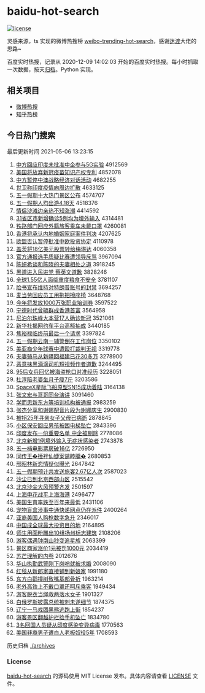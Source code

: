 # baidu-hot-search

[![license](https://img.shields.io/github/license/Arrackisarookie/baidu-hot-search)](https://github.com/Arrackisarookie/baidu-hot-search/blob/master/LICENSE)

灵感来源，ts 实现的微博热搜榜 [weibo-trending-hot-search](https://github.com/justjavac/weibo-trending-hot-search)，感谢[迷渡](https://github.com/justjavac)大佬的思路~

百度实时热搜，记录从 2020-12-09 14:02:03 开始的百度实时热搜。每小时抓取一次数据，按天[归档](./archives)。Python 实现。

## 相关项目
+ [微博热搜](https://github.com/Arrackisarookie/weibo-hot-search)
+ [知乎热榜](https://github.com/Arrackisarookie/zhihu-top-search)

## 今日热门搜索

<!-- Rank Begin -->

最后更新时间 2021-05-06 13:23:15

1. [中方回应印度未批准中企参与5G实验](http://www.baidu.com/baidu?cl=3&tn=SE_baiduhomet8_jmjb7mjw&rsv_dl=fyb_top&fr=top1000&wd=%D6%D0%B7%BD%BB%D8%D3%A6%D3%A1%B6%C8%CE%B4%C5%FA%D7%BC%D6%D0%C6%F3%B2%CE%D3%EB5G%CA%B5%D1%E9) 4912569
1. [美国将放弃新冠疫苗知识产权专利](http://www.baidu.com/baidu?cl=3&tn=SE_baiduhomet8_jmjb7mjw&rsv_dl=fyb_top&fr=top1000&wd=%C3%C0%B9%FA%BD%AB%B7%C5%C6%FA%D0%C2%B9%DA%D2%DF%C3%E7%D6%AA%CA%B6%B2%FA%C8%A8%D7%A8%C0%FB) 4852078
1. [中方暂停中澳战略经济对话活动](http://www.baidu.com/baidu?cl=3&tn=SE_baiduhomet8_jmjb7mjw&rsv_dl=fyb_top&fr=top1000&wd=%D6%D0%B7%BD%D4%DD%CD%A3%D6%D0%B0%C4%D5%BD%C2%D4%BE%AD%BC%C3%B6%D4%BB%B0%BB%EE%B6%AF) 4682255
1. [世卫称印度疫情向周边扩散](http://www.baidu.com/baidu?cl=3&tn=SE_baiduhomet8_jmjb7mjw&rsv_dl=fyb_top&fr=top1000&wd=%CA%C0%CE%C0%B3%C6%D3%A1%B6%C8%D2%DF%C7%E9%CF%F2%D6%DC%B1%DF%C0%A9%C9%A2) 4633125
1. [五一假期十大热门景区公布](http://www.baidu.com/baidu?cl=3&tn=SE_baiduhomet8_jmjb7mjw&rsv_dl=fyb_top&fr=top1000&wd=%CE%E5%D2%BB%BC%D9%C6%DA%CA%AE%B4%F3%C8%C8%C3%C5%BE%B0%C7%F8%B9%AB%B2%BC) 4574707
1. [五一假期人均出游4.18天](http://www.baidu.com/baidu?cl=3&tn=SE_baiduhomet8_jmjb7mjw&rsv_dl=fyb_top&fr=top1000&wd=%CE%E5%D2%BB%BC%D9%C6%DA%C8%CB%BE%F9%B3%F6%D3%CE4.18%CC%EC) 4518376
1. [情侣沙滩边亲热不知涨潮](http://www.baidu.com/baidu?cl=3&tn=SE_baiduhomet8_jmjb7mjw&rsv_dl=fyb_top&fr=top1000&wd=%C7%E9%C2%C2%C9%B3%CC%B2%B1%DF%C7%D7%C8%C8%B2%BB%D6%AA%D5%C7%B3%B1) 4414592
1. [31省区市新增确诊5例均为境外输入](http://www.baidu.com/baidu?cl=3&tn=SE_baiduhomet8_jmjb7mjw&rsv_dl=fyb_top&fr=top1000&wd=31%CA%A1%C7%F8%CA%D0%D0%C2%D4%F6%C8%B7%D5%EF5%C0%FD%BE%F9%CE%AA%BE%B3%CD%E2%CA%E4%C8%EB) 4314481
1. [铁路部门回应外籍旅客乘车未戴口罩](http://www.baidu.com/baidu?cl=3&tn=SE_baiduhomet8_jmjb7mjw&rsv_dl=fyb_top&fr=top1000&wd=%CC%FA%C2%B7%B2%BF%C3%C5%BB%D8%D3%A6%CD%E2%BC%AE%C2%C3%BF%CD%B3%CB%B3%B5%CE%B4%B4%F7%BF%DA%D5%D6) 4260081
1. [香港将承认内地婚姻家庭案件判决](http://www.baidu.com/baidu?cl=3&tn=SE_baiduhomet8_jmjb7mjw&rsv_dl=fyb_top&fr=top1000&wd=%CF%E3%B8%DB%BD%AB%B3%D0%C8%CF%C4%DA%B5%D8%BB%E9%D2%F6%BC%D2%CD%A5%B0%B8%BC%FE%C5%D0%BE%F6) 4207625
1. [欧盟否认暂停批准中欧投资协定](http://www.baidu.com/baidu?cl=3&tn=SE_baiduhomet8_jmjb7mjw&rsv_dl=fyb_top&fr=top1000&wd=%C5%B7%C3%CB%B7%F1%C8%CF%D4%DD%CD%A3%C5%FA%D7%BC%D6%D0%C5%B7%CD%B6%D7%CA%D0%AD%B6%A8) 4110978
1. [盖茨将18亿美元股票转给梅琳达](http://www.baidu.com/baidu?cl=3&tn=SE_baiduhomet8_jmjb7mjw&rsv_dl=fyb_top&fr=top1000&wd=%B8%C7%B4%C4%BD%AB18%D2%DA%C3%C0%D4%AA%B9%C9%C6%B1%D7%AA%B8%F8%C3%B7%C1%D5%B4%EF) 4060358
1. [官方通报选手质疑比赛遭领导斥骂](http://www.baidu.com/baidu?cl=3&tn=SE_baiduhomet8_jmjb7mjw&rsv_dl=fyb_top&fr=top1000&wd=%B9%D9%B7%BD%CD%A8%B1%A8%D1%A1%CA%D6%D6%CA%D2%C9%B1%C8%C8%FC%D4%E2%C1%EC%B5%BC%B3%E2%C2%EE) 3967094
1. [陈妍希谈和陈晓的夫妻相处之道](http://www.baidu.com/baidu?cl=3&tn=SE_baiduhomet8_jmjb7mjw&rsv_dl=fyb_top&fr=top1000&wd=%B3%C2%E5%FB%CF%A3%CC%B8%BA%CD%B3%C2%CF%FE%B5%C4%B7%F2%C6%DE%CF%E0%B4%A6%D6%AE%B5%C0) 3918245
1. [黑道进入民进党 蔡英文道歉](http://www.baidu.com/baidu?cl=3&tn=SE_baiduhomet8_jmjb7mjw&rsv_dl=fyb_top&fr=top1000&wd=%BA%DA%B5%C0%BD%F8%C8%EB%C3%F1%BD%F8%B5%B3%20%B2%CC%D3%A2%CE%C4%B5%C0%C7%B8) 3828246
1. [全球1.55亿人面临重度粮食不安全](http://www.baidu.com/baidu?cl=3&tn=SE_baiduhomet8_jmjb7mjw&rsv_dl=fyb_top&fr=top1000&wd=%C8%AB%C7%F21.55%D2%DA%C8%CB%C3%E6%C1%D9%D6%D8%B6%C8%C1%B8%CA%B3%B2%BB%B0%B2%C8%AB) 3781107
1. [脸书宣布维持对特朗普账号的封禁](http://www.baidu.com/baidu?cl=3&tn=SE_baiduhomet8_jmjb7mjw&rsv_dl=fyb_top&fr=top1000&wd=%C1%B3%CA%E9%D0%FB%B2%BC%CE%AC%B3%D6%B6%D4%CC%D8%C0%CA%C6%D5%D5%CB%BA%C5%B5%C4%B7%E2%BD%FB) 3694257
1. [麦当劳回应员工用拖把擦座椅](http://www.baidu.com/baidu?cl=3&tn=SE_baiduhomet8_jmjb7mjw&rsv_dl=fyb_top&fr=top1000&wd=%C2%F3%B5%B1%C0%CD%BB%D8%D3%A6%D4%B1%B9%A4%D3%C3%CD%CF%B0%D1%B2%C1%D7%F9%D2%CE) 3648768
1. [今年将发放1000万张职业培训券](http://www.baidu.com/baidu?cl=3&tn=SE_baiduhomet8_jmjb7mjw&rsv_dl=fyb_top&fr=top1000&wd=%BD%F1%C4%EA%BD%AB%B7%A2%B7%C51000%CD%F2%D5%C5%D6%B0%D2%B5%C5%E0%D1%B5%C8%AF) 3597522
1. [宁德时代曾毓群成香港首富](http://www.baidu.com/baidu?cl=3&tn=SE_baiduhomet8_jmjb7mjw&rsv_dl=fyb_top&fr=top1000&wd=%C4%FE%B5%C2%CA%B1%B4%FA%D4%F8%D8%B9%C8%BA%B3%C9%CF%E3%B8%DB%CA%D7%B8%BB) 3564958
1. [尼泊尔珠峰大本营17人确诊新冠](http://www.baidu.com/baidu?cl=3&tn=SE_baiduhomet8_jmjb7mjw&rsv_dl=fyb_top&fr=top1000&wd=%C4%E1%B2%B4%B6%FB%D6%E9%B7%E5%B4%F3%B1%BE%D3%AA17%C8%CB%C8%B7%D5%EF%D0%C2%B9%DA) 3521061
1. [新华社揭网约车平台高额抽成](http://www.baidu.com/baidu?cl=3&tn=SE_baiduhomet8_jmjb7mjw&rsv_dl=fyb_top&fr=top1000&wd=%D0%C2%BB%AA%C9%E7%BD%D2%CD%F8%D4%BC%B3%B5%C6%BD%CC%A8%B8%DF%B6%EE%B3%E9%B3%C9) 3440185
1. [焦裕禄临终前最后一个请求](http://www.baidu.com/baidu?cl=3&tn=SE_baiduhomet8_jmjb7mjw&rsv_dl=fyb_top&fr=top1000&wd=%BD%B9%D4%A3%C2%BB%C1%D9%D6%D5%C7%B0%D7%EE%BA%F3%D2%BB%B8%F6%C7%EB%C7%F3) 3397824
1. [五一假期云南一辅警倒在工作岗位](http://www.baidu.com/baidu?cl=3&tn=SE_baiduhomet8_jmjb7mjw&rsv_dl=fyb_top&fr=top1000&wd=%CE%E5%D2%BB%BC%D9%C6%DA%D4%C6%C4%CF%D2%BB%B8%A8%BE%AF%B5%B9%D4%DA%B9%A4%D7%F7%B8%DA%CE%BB) 3350102
1. [美亚裔少年球赛中遭殴打裁判无视](http://www.baidu.com/baidu?cl=3&tn=SE_baiduhomet8_jmjb7mjw&rsv_dl=fyb_top&fr=top1000&wd=%C3%C0%D1%C7%D2%E1%C9%D9%C4%EA%C7%F2%C8%FC%D6%D0%D4%E2%C5%B9%B4%F2%B2%C3%C5%D0%CE%DE%CA%D3) 3319778
1. [夫妻骑马从新疆回福建已花30多万](http://www.baidu.com/baidu?cl=3&tn=SE_baiduhomet8_jmjb7mjw&rsv_dl=fyb_top&fr=top1000&wd=%B7%F2%C6%DE%C6%EF%C2%ED%B4%D3%D0%C2%BD%AE%BB%D8%B8%A3%BD%A8%D2%D1%BB%A830%B6%E0%CD%F2) 3278900
1. [恶意抹黑滴滴司机短视频作者道歉](http://www.baidu.com/baidu?cl=3&tn=SE_baiduhomet8_jmjb7mjw&rsv_dl=fyb_top&fr=top1000&wd=%B6%F1%D2%E2%C4%A8%BA%DA%B5%CE%B5%CE%CB%BE%BB%FA%B6%CC%CA%D3%C6%B5%D7%F7%D5%DF%B5%C0%C7%B8) 3244495
1. [95后女兵回忆被海盗枪口对准经历](http://www.baidu.com/baidu?cl=3&tn=SE_baiduhomet8_jmjb7mjw&rsv_dl=fyb_top&fr=top1000&wd=95%BA%F3%C5%AE%B1%F8%BB%D8%D2%E4%B1%BB%BA%A3%B5%C1%C7%B9%BF%DA%B6%D4%D7%BC%BE%AD%C0%FA) 3228051
1. [杜淳陪老婆坐月子瘦7斤](http://www.baidu.com/baidu?cl=3&tn=SE_baiduhomet8_jmjb7mjw&rsv_dl=fyb_top&fr=top1000&wd=%B6%C5%B4%BE%C5%E3%C0%CF%C6%C5%D7%F8%D4%C2%D7%D3%CA%DD7%BD%EF) 3203586
1. [SpaceX星际飞船原型SN15成功着陆](http://www.baidu.com/baidu?cl=3&tn=SE_baiduhomet8_jmjb7mjw&rsv_dl=fyb_top&fr=top1000&wd=SpaceX%D0%C7%BC%CA%B7%C9%B4%AC%D4%AD%D0%CDSN15%B3%C9%B9%A6%D7%C5%C2%BD) 3164138
1. [张文宏与哥哥同台演讲](http://www.baidu.com/baidu?cl=3&tn=SE_baiduhomet8_jmjb7mjw&rsv_dl=fyb_top&fr=top1000&wd=%D5%C5%CE%C4%BA%EA%D3%EB%B8%E7%B8%E7%CD%AC%CC%A8%D1%DD%BD%B2) 3091460
1. [学而思新东方等培训机构被通报](http://www.baidu.com/baidu?cl=3&tn=SE_baiduhomet8_jmjb7mjw&rsv_dl=fyb_top&fr=top1000&wd=%D1%A7%B6%F8%CB%BC%D0%C2%B6%AB%B7%BD%B5%C8%C5%E0%D1%B5%BB%FA%B9%B9%B1%BB%CD%A8%B1%A8) 2983259
1. [张杰分享和谢娜配音片段为谢娜庆生](http://www.baidu.com/baidu?cl=3&tn=SE_baiduhomet8_jmjb7mjw&rsv_dl=fyb_top&fr=top1000&wd=%D5%C5%BD%DC%B7%D6%CF%ED%BA%CD%D0%BB%C4%C8%C5%E4%D2%F4%C6%AC%B6%CE%CE%AA%D0%BB%C4%C8%C7%EC%C9%FA) 2900830
1. [被拐25年寻亲女子父母已病逝](http://www.baidu.com/baidu?cl=3&tn=SE_baiduhomet8_jmjb7mjw&rsv_dl=fyb_top&fr=top1000&wd=%B1%BB%B9%D525%C4%EA%D1%B0%C7%D7%C5%AE%D7%D3%B8%B8%C4%B8%D2%D1%B2%A1%CA%C5) 2878845
1. [小区保安回应男孩被困电梯坠亡](http://www.baidu.com/baidu?cl=3&tn=SE_baiduhomet8_jmjb7mjw&rsv_dl=fyb_top&fr=top1000&wd=%D0%A1%C7%F8%B1%A3%B0%B2%BB%D8%D3%A6%C4%D0%BA%A2%B1%BB%C0%A7%B5%E7%CC%DD%D7%B9%CD%F6) 2843396
1. [印度发布一份重要名单 中企被剔除](http://www.baidu.com/baidu?cl=3&tn=SE_baiduhomet8_jmjb7mjw&rsv_dl=fyb_top&fr=top1000&wd=%D3%A1%B6%C8%B7%A2%B2%BC%D2%BB%B7%DD%D6%D8%D2%AA%C3%FB%B5%A5%20%D6%D0%C6%F3%B1%BB%CC%DE%B3%FD) 2778086
1. [北京新增1例境外输入无症状感染者](http://www.baidu.com/baidu?cl=3&tn=SE_baiduhomet8_jmjb7mjw&rsv_dl=fyb_top&fr=top1000&wd=%B1%B1%BE%A9%D0%C2%D4%F61%C0%FD%BE%B3%CD%E2%CA%E4%C8%EB%CE%DE%D6%A2%D7%B4%B8%D0%C8%BE%D5%DF) 2743878
1. [五一档电影票房破16亿](http://www.baidu.com/baidu?cl=3&tn=SE_baiduhomet8_jmjb7mjw&rsv_dl=fyb_top&fr=top1000&wd=%CE%E5%D2%BB%B5%B5%B5%E7%D3%B0%C6%B1%B7%BF%C6%C616%D2%DA) 2726950
1. [同传王�捶袢仙婕案谴睦牖�](http://www.baidu.com/baidu?cl=3&tn=SE_baiduhomet8_jmjb7mjw&rsv_dl=fyb_top&fr=top1000&wd=%CD%AC%B4%AB%CD%F5%86%B4%B7%F1%C8%CF%C9%E6%BC%B0%B8%C7%B4%C4%C0%EB%BB%E9) 2680853
1. [邢昭林新恋情疑似曝光](http://www.baidu.com/baidu?cl=3&tn=SE_baiduhomet8_jmjb7mjw&rsv_dl=fyb_top&fr=top1000&wd=%D0%CF%D5%D1%C1%D6%D0%C2%C1%B5%C7%E9%D2%C9%CB%C6%C6%D8%B9%E2) 2647842
1. [五一假期预计共发送旅客2.67亿人次](http://www.baidu.com/baidu?cl=3&tn=SE_baiduhomet8_jmjb7mjw&rsv_dl=fyb_top&fr=top1000&wd=%CE%E5%D2%BB%BC%D9%C6%DA%D4%A4%BC%C6%B9%B2%B7%A2%CB%CD%C2%C3%BF%CD2.67%D2%DA%C8%CB%B4%CE) 2587023
1. [沙尘已到北京西部山区](http://www.baidu.com/baidu?cl=3&tn=SE_baiduhomet8_jmjb7mjw&rsv_dl=fyb_top&fr=top1000&wd=%C9%B3%B3%BE%D2%D1%B5%BD%B1%B1%BE%A9%CE%F7%B2%BF%C9%BD%C7%F8) 2515542
1. [北京沙尘大风预警齐发](http://www.baidu.com/baidu?cl=3&tn=SE_baiduhomet8_jmjb7mjw&rsv_dl=fyb_top&fr=top1000&wd=%B1%B1%BE%A9%C9%B3%B3%BE%B4%F3%B7%E7%D4%A4%BE%AF%C6%EB%B7%A2) 2501597
1. [上海申花战平上海海港](http://www.baidu.com/baidu?cl=3&tn=SE_baiduhomet8_jmjb7mjw&rsv_dl=fyb_top&fr=top1000&wd=%C9%CF%BA%A3%C9%EA%BB%A8%D5%BD%C6%BD%C9%CF%BA%A3%BA%A3%B8%DB) 2496477
1. [美国生育率跌至百年来最低](http://www.baidu.com/baidu?cl=3&tn=SE_baiduhomet8_jmjb7mjw&rsv_dl=fyb_top&fr=top1000&wd=%C3%C0%B9%FA%C9%FA%D3%FD%C2%CA%B5%F8%D6%C1%B0%D9%C4%EA%C0%B4%D7%EE%B5%CD) 2431106
1. [宠物盲盒涉事中通快递网点仍在派件](http://www.baidu.com/baidu?cl=3&tn=SE_baiduhomet8_jmjb7mjw&rsv_dl=fyb_top&fr=top1000&wd=%B3%E8%CE%EF%C3%A4%BA%D0%C9%E6%CA%C2%D6%D0%CD%A8%BF%EC%B5%DD%CD%F8%B5%E3%C8%D4%D4%DA%C5%C9%BC%FE) 2400264
1. [亚裔美国人购枪数字急升](http://www.baidu.com/baidu?cl=3&tn=SE_baiduhomet8_jmjb7mjw&rsv_dl=fyb_top&fr=top1000&wd=%D1%C7%D2%E1%C3%C0%B9%FA%C8%CB%B9%BA%C7%B9%CA%FD%D7%D6%BC%B1%C9%FD) 2346017
1. [中国成全球最大投资目的地](http://www.baidu.com/baidu?cl=3&tn=SE_baiduhomet8_jmjb7mjw&rsv_dl=fyb_top&fr=top1000&wd=%D6%D0%B9%FA%B3%C9%C8%AB%C7%F2%D7%EE%B4%F3%CD%B6%D7%CA%C4%BF%B5%C4%B5%D8) 2164895
1. [师生用面粉雕出10组扬州标志建筑](http://www.baidu.com/baidu?cl=3&tn=SE_baiduhomet8_jmjb7mjw&rsv_dl=fyb_top&fr=top1000&wd=%CA%A6%C9%FA%D3%C3%C3%E6%B7%DB%B5%F1%B3%F610%D7%E9%D1%EF%D6%DD%B1%EA%D6%BE%BD%A8%D6%FE) 2108206
1. [游客偶遇钟南山秒变追星族](http://www.baidu.com/baidu?cl=3&tn=SE_baiduhomet8_jmjb7mjw&rsv_dl=fyb_top&fr=top1000&wd=%D3%CE%BF%CD%C5%BC%D3%F6%D6%D3%C4%CF%C9%BD%C3%EB%B1%E4%D7%B7%D0%C7%D7%E5) 2063399
1. [景区商家涨价1元被罚1000元](http://www.baidu.com/baidu?cl=3&tn=SE_baiduhomet8_jmjb7mjw&rsv_dl=fyb_top&fr=top1000&wd=%BE%B0%C7%F8%C9%CC%BC%D2%D5%C7%BC%DB1%D4%AA%B1%BB%B7%A31000%D4%AA) 2034419
1. [苏芒理解的内卷](http://www.baidu.com/baidu?cl=3&tn=SE_baiduhomet8_jmjb7mjw&rsv_dl=fyb_top&fr=top1000&wd=%CB%D5%C3%A2%C0%ED%BD%E2%B5%C4%C4%DA%BE%ED) 2012676
1. [华山执勤武警刚下岗哨就被求婚](http://www.baidu.com/baidu?cl=3&tn=SE_baiduhomet8_jmjb7mjw&rsv_dl=fyb_top&fr=top1000&wd=%BB%AA%C9%BD%D6%B4%C7%DA%CE%E4%BE%AF%B8%D5%CF%C2%B8%DA%C9%DA%BE%CD%B1%BB%C7%F3%BB%E9) 2008090
1. [红毯从新郎家直接铺到新娘家](http://www.baidu.com/baidu?cl=3&tn=SE_baiduhomet8_jmjb7mjw&rsv_dl=fyb_top&fr=top1000&wd=%BA%EC%CC%BA%B4%D3%D0%C2%C0%C9%BC%D2%D6%B1%BD%D3%C6%CC%B5%BD%D0%C2%C4%EF%BC%D2) 1991180
1. [东方白鹳撞树致嘴基部骨折](http://www.baidu.com/baidu?cl=3&tn=SE_baiduhomet8_jmjb7mjw&rsv_dl=fyb_top&fr=top1000&wd=%B6%AB%B7%BD%B0%D7%F0%D9%D7%B2%CA%F7%D6%C2%D7%EC%BB%F9%B2%BF%B9%C7%D5%DB) 1963214
1. [老外高铁上不戴口罩还呵斥乘客](http://www.baidu.com/baidu?cl=3&tn=SE_baiduhomet8_jmjb7mjw&rsv_dl=fyb_top&fr=top1000&wd=%C0%CF%CD%E2%B8%DF%CC%FA%C9%CF%B2%BB%B4%F7%BF%DA%D5%D6%BB%B9%BA%C7%B3%E2%B3%CB%BF%CD) 1949434
1. [游客脱衣当绳救两落水女子](http://www.baidu.com/baidu?cl=3&tn=SE_baiduhomet8_jmjb7mjw&rsv_dl=fyb_top&fr=top1000&wd=%D3%CE%BF%CD%CD%D1%D2%C2%B5%B1%C9%FE%BE%C8%C1%BD%C2%E4%CB%AE%C5%AE%D7%D3) 1901327
1. [白俄罗斯披露总统被刺未遂细节](http://www.baidu.com/baidu?cl=3&tn=SE_baiduhomet8_jmjb7mjw&rsv_dl=fyb_top&fr=top1000&wd=%B0%D7%B6%ED%C2%DE%CB%B9%C5%FB%C2%B6%D7%DC%CD%B3%B1%BB%B4%CC%CE%B4%CB%EC%CF%B8%BD%DA) 1874375
1. [辽宁一马戏团黑熊逃跑上街](http://www.baidu.com/baidu?cl=3&tn=SE_baiduhomet8_jmjb7mjw&rsv_dl=fyb_top&fr=top1000&wd=%C1%C9%C4%FE%D2%BB%C2%ED%CF%B7%CD%C5%BA%DA%D0%DC%CC%D3%C5%DC%C9%CF%BD%D6) 1854237
1. [游客景区翻越护栏捡手机坠亡](http://www.baidu.com/baidu?cl=3&tn=SE_baiduhomet8_jmjb7mjw&rsv_dl=fyb_top&fr=top1000&wd=%D3%CE%BF%CD%BE%B0%C7%F8%B7%AD%D4%BD%BB%A4%C0%B8%BC%F1%CA%D6%BB%FA%D7%B9%CD%F6) 1834780
1. [3名回国人员疑从印度感染变异病毒](http://www.baidu.com/baidu?cl=3&tn=SE_baiduhomet8_jmjb7mjw&rsv_dl=fyb_top&fr=top1000&wd=3%C3%FB%BB%D8%B9%FA%C8%CB%D4%B1%D2%C9%B4%D3%D3%A1%B6%C8%B8%D0%C8%BE%B1%E4%D2%EC%B2%A1%B6%BE) 1770563
1. [美国非裔男子遭白人老板奴役5年](http://www.baidu.com/baidu?cl=3&tn=SE_baiduhomet8_jmjb7mjw&rsv_dl=fyb_top&fr=top1000&wd=%C3%C0%B9%FA%B7%C7%D2%E1%C4%D0%D7%D3%D4%E2%B0%D7%C8%CB%C0%CF%B0%E5%C5%AB%D2%DB5%C4%EA) 1708593
<!-- Rank End -->

历史归档 [./archives](./archives)

### License

[baidu-hot-search](https://github.com/Arrackisarookie/baidu-hot-search) 的源码使用 MIT License 发布。具体内容请查看 [LICENSE](./LICENSE) 文件。
